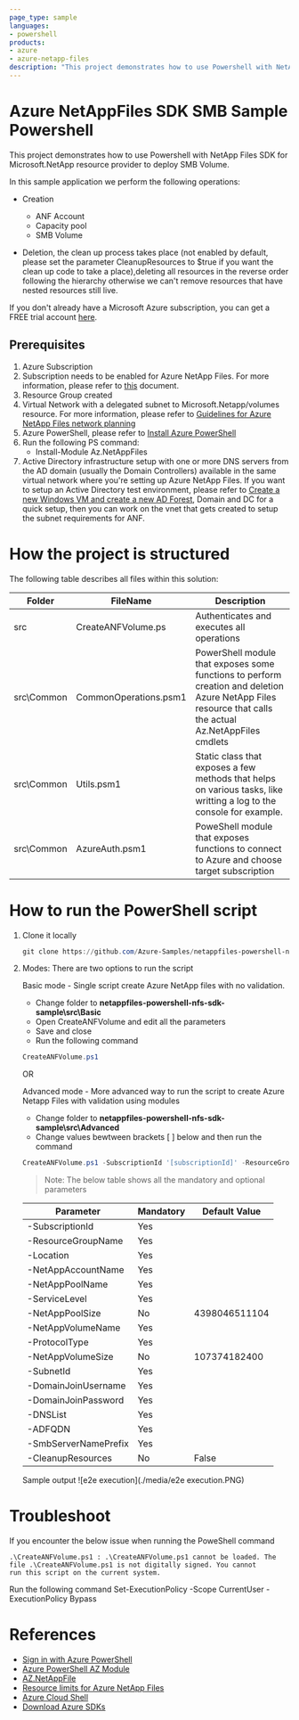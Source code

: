 ```yaml
---
page_type: sample
languages:
- powershell
products:
- azure
- azure-netapp-files
description: "This project demonstrates how to use Powershell with NetApp Files SDK for Microsoft.NetApp resource provider to deploy SMB Volume."
---
```


# Azure NetAppFiles SDK SMB Sample Powershell

This project demonstrates how to use Powershell with NetApp Files SDK for Microsoft.NetApp resource provider to deploy SMB Volume.

In this sample application we perform the following operations:

* Creation
  * ANF Account
  *	Capacity pool 
  * SMB Volume 
 
* Deletion, the clean up process takes place (not enabled by default, please set the parameter CleanupResources to $true if you want the clean up code to take a place),deleting all resources in the reverse order following the hierarchy otherwise we can't remove resources that have nested resources still live.


If you don't already have a Microsoft Azure subscription, you can get a FREE trial account [here](http://go.microsoft.com/fwlink/?LinkId=330212).

## Prerequisites

1. Azure Subscription
1. Subscription needs to be enabled for Azure NetApp Files. For more information, please refer to [this](https://docs.microsoft.com/azure/azure-netapp-files/azure-netapp-files-register#waitlist) document.
1. Resource Group created
1. Virtual Network with a delegated subnet to Microsoft.Netapp/volumes resource. For more information, please refer to [Guidelines for Azure NetApp Files network planning](https://docs.microsoft.com/en-us/azure/azure-netapp-files/azure-netapp-files-network-topologies)
1. Azure PowerShell, please refer to [Install Azure PowerShell](https://docs.microsoft.com/en-us/powershell/azure/install-az-ps?view=azps-4.8.0)
1. Run the following PS command:
	* Install-Module Az.NetAppFiles
1. Active Directory infrastructure setup with one or more DNS servers from the AD domain (usually the Domain Controllers) available in the same virtual network where you're setting up Azure NetApp Files. If you want to setup an Active Directory test environment, please refer to [Create a new Windows VM and create a new AD Forest](https://github.com/Azure/azure-quickstart-templates/tree/master/active-directory-new-domain#create-a-new-windows-vm-and-create-a-new-ad-forest-domain-and-dc), Domain and DC for a quick setup, then you can work on the vnet that gets created to setup the subnet requirements for ANF.

# How the project is structured

The following table describes all files within this solution:

| Folder     | FileName                | Description                                                                                                                         												 |
|------------|-------------------------|-------------------------------------------------------------------------------------------------------------------------------------------------------------------------------------|
| src        | CreateANFVolume.ps      | Authenticates and executes all operations                                                                                           												 |
| src\Common | CommonOperations.psm1   | PowerShell module that exposes some functions to perform creation and deletion Azure NetApp Files resource that calls the actual Az.NetAppFiles cmdlets							 |
| src\Common | Utils.psm1              | Static class that exposes a few methods that helps on various tasks, like writting a log to the console for example.                												 |
| src\Common | AzureAuth.psm1	       | PoweShell module that exposes functions to connect to Azure and choose target subscription                                          												 |

# How to run the PowerShell script

1. Clone it locally
    ```powershell
    git clone https://github.com/Azure-Samples/netappfiles-powershell-nfs-sdk-sample.git
    ```
	
1. Modes: There are two options to run the script

	Basic mode - Single script create Azure NetApp files with no validation.
	 * Change folder to **netappfiles-powershell-nfs-sdk-sample\src\Basic**
	 * Open CreateANFVolume and edit all the parameters
	 * Save and close
	 * Run the following command
	 ``` powershell
	 CreateANFVolume.ps1
	 ```

	OR
	
    Advanced mode - More advanced way to run the script to create Azure Netapp Files with validation using modules
	 * Change folder to **netappfiles-powershell-nfs-sdk-sample\src\Advanced**
	 * Change values bewtween brackets [ ] below and then run the command 
     ```powershell 
	 CreateANFVolume.ps1 -SubscriptionId '[subscriptionId]' -ResourceGroupName '[Azure Resource Group Name]' -Location '[Azure Location]' -NetAppAccountName '[ANF Account Name]' -NetAppPoolName '[ANF Capacity Pool Name]' -ServiceLevel [Ultra,Premium, Standard] -NetAppVolumeName '[ANF Volume Name]' -SubnetId '[Subnet ID] -DomainJoinUsername '[Username]' -DomainJoinPassword '[Password]' -DNSList 'DNS List' -ADFQDN 'Domain Name' -SmbServerNamePrefix 'SMB Server Name'
     ```
	
	>Note: The below table shows all the mandatory and optional parameters
	
	| Parameter  			| Mandatory | Default Value |
	|-----------------------|-----------|---------------|
	| -SubscriptionId   	| Yes		| 				|
	| -ResourceGroupName	| Yes       | 				|
	| -Location 			| Yes       | 				|
	| -NetAppAccountName	| Yes		|				|
	| -NetAppPoolName		| Yes		|				|
	| -ServiceLevel			| Yes		|				|
	| -NetAppPoolSize		| No		| 4398046511104 |
    | -NetAppVolumeName		| Yes		|				|
    | -ProtocolType			| Yes		| 				|
    | -NetAppVolumeSize		| No		| 107374182400	|
    | -SubnetId				| Yes		|				|
    | -DomainJoinUsername	| Yes		|	 			| 
    | -DomainJoinPassword	| Yes		| 				|
    | -DNSList				| Yes		| 				|
	| -ADFQDN             	| Yes		|				|
	| -SmbServerNamePrefix 	| Yes		|				|
    | -CleanupResources		| No		| False			|
	
	
	Sample output
	![e2e execution](./media/e2e execution.PNG)

# Troubleshoot

If you encounter the below issue when running the PoweShell command

```
.\CreateANFVolume.ps1 : .\CreateANFVolume.ps1 cannot be loaded. The file .\CreateANFVolume.ps1 is not digitally signed. You cannot 
run this script on the current system.
```

Run the following command
Set-ExecutionPolicy -Scope CurrentUser -ExecutionPolicy Bypass

# References

* [Sign in with Azure PowerShell](https://docs.microsoft.com/en-us/powershell/azure/authenticate-azureps?view=azps-4.8.0)
* [Azure PowerShell AZ Module](https://docs.microsoft.com/en-us/powershell/azure/new-azureps-module-az?view=azps-4.8.0)
* [AZ.NetAppFile](https://docs.microsoft.com/en-us/powershell/module/az.netappfiles/?view=azps-4.8.0#netapp-files)
* [Resource limits for Azure NetApp Files](https://docs.microsoft.com/en-us/azure/azure-netapp-files/azure-netapp-files-resource-limits)
* [Azure Cloud Shell](https://docs.microsoft.com/en-us/azure/cloud-shell/quickstart)
* [Download Azure SDKs](https://azure.microsoft.com/downloads/)
